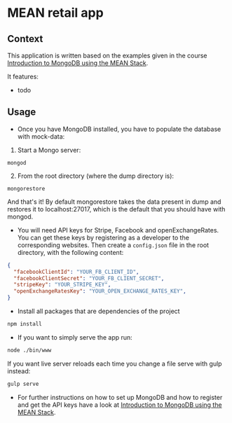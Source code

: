 # MEAN retail app

## Context
This application is written based on the examples given in the course [Introduction to MongoDB using the MEAN Stack](https://www.edx.org/course/introduction-mongodb-using-mean-stack-mongodbx-m101x).

It features:
- todo

## Usage

+ Once you have MongoDB installed, you have to populate the database with mock-data:
1. Start a Mongo server:
```
mongod
```
2. From the root directory (where the dump directory is):
```
mongorestore
```
And that's it! By default mongorestore takes the data present in dump and restores it to localhost:27017, which is the default that you should have with mongod.

+ You will need API keys for Stripe, Facebook and openExchangeRates.
You can get these keys by registering as a developer to the corresponding websites.
Then create a `config.json` file in the root directory, with the following content:
```json
{
  "facebookClientId": "YOUR_FB_CLIENT_ID",
  "facebookClientSecret": "YOUR_FB_CLIENT_SECRET",
  "stripeKey": "YOUR_STRIPE_KEY",
  "openExchangeRatesKey": "YOUR_OPEN_EXCHANGE_RATES_KEY",
}
```

+ Install all packages that are dependencies of the project
```sh
npm install
```

+ If you want to simply serve the app run:
```sh
node ./bin/www
```

If you want live server reloads each time you change a file serve with gulp instead:
```sh
gulp serve
```

+ For further instructions on how to set up MongoDB and how to register and get the API keys have a look at [Introduction to MongoDB using the MEAN Stack](https://www.edx.org/course/introduction-mongodb-using-mean-stack-mongodbx-m101x).